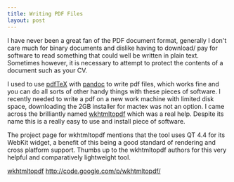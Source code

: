 ```yaml
---
title: Writing PDF Files
layout: post
---
```


I have never been a great fan of the PDF document format, generally I don't care much for binary documents and dislike having to download/ pay for software to read something that could well be written in plain text. Sometimes however, it is necessary to attempt to protect the contents of a document such as your CV.

I used to use [pdfTeX](http://www.tug.org/applications/pdftex/) with [pandoc](http://johnmacfarlane.net/pandoc/) to write pdf files, which works fine and you can do all sorts of other handy things with these pieces of software. I recently needed to write a pdf on a new work machine with limited disk space, downloading the 2GB installer for mactex was not an option. I came across the brilliantly named [wkhtmltopdf](http://code.google.com/p/wkhtmltopdf/) which was a real help. Despite its name this is a really easy to use and install piece of software.

The project page for wkhtmltopdf mentions that the tool uses QT 4.4 for its WebKit widget, a benefit of this being a good standard of rendering and cross platform support. Thumbs up to the wkhtmltopdf authors for this very helpful and comparatively lightweight tool.

[wkhtmltopdf](http://code.google.com/p/wkhtmltopdf/) http://code.google.com/p/wkhtmltopdf/

